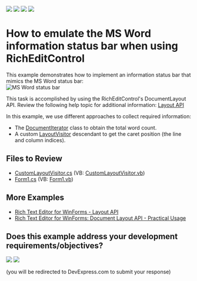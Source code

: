 <!-- default badges list -->
![](https://img.shields.io/endpoint?url=https://codecentral.devexpress.com/api/v1/VersionRange/128610204/23.2.3%2B)
[![](https://img.shields.io/badge/Open_in_DevExpress_Support_Center-FF7200?style=flat-square&logo=DevExpress&logoColor=white)](https://supportcenter.devexpress.com/ticket/details/T467150)
[![](https://img.shields.io/badge/📖_How_to_use_DevExpress_Examples-e9f6fc?style=flat-square)](https://docs.devexpress.com/GeneralInformation/403183)
[![](https://img.shields.io/badge/💬_Leave_Feedback-feecdd?style=flat-square)](#does-this-example-address-your-development-requirementsobjectives)
<!-- default badges end -->
# How to emulate the MS Word information status bar when using RichEditControl

This example demonstrates how to implement an information status bar that mimics the MS Word status bar:  
![MS Word status bar](media/150534eb-cd19-11e6-80bf-00155d62480c.png)

This task is accomplished by using the RichEditControl's DocumentLayout API. Review the following help topic for additional information: [Layout API](https://docs.devexpress.com/WindowsForms/114069/controls-and-libraries/rich-text-editor/page-layout/layout-api)

In this example, we use different approaches to collect required information:

* The [DocumentIterator](https://docs.devexpress.com/OfficeFileAPI/DevExpress.XtraRichEdit.API.Native.DocumentIterator) class to obtain the total word count.
* A custom [LayoutVisitor](https://docs.devexpress.com/OfficeFileAPI/DevExpress.XtraRichEdit.API.Layout.LayoutVisitor) descendant to get the caret position (the line and column indices).

## Files to Review

* [CustomLayoutVisitor.cs](./CS/WindowsFormsApplication1/CustomLayoutVisitor.cs) (VB: [CustomLayoutVisitor.vb](./VB/WindowsFormsApplication1/CustomLayoutVisitor.vb))
* [Form1.cs](./CS/WindowsFormsApplication1/Form1.cs) (VB: [Form1.vb](./VB/WindowsFormsApplication1/Form1.vb))

## More Examples
 
- [Rich Text Editor for WinForms - Layout API](https://github.com/DevExpress-Examples/winforms-richedit-layout-api)  
- [Rich Text Editor for WinForms: Document Layout API - Practical Usage](https://github.com/DevExpress-Examples/winforms-richedit-layout-api-practical-usage)

<!-- feedback -->
## Does this example address your development requirements/objectives?

[<img src="https://www.devexpress.com/support/examples/i/yes-button.svg"/>](https://www.devexpress.com/support/examples/survey.xml?utm_source=github&utm_campaign=winforms-richedit-emulate-the-ms-word-status-bar&~~~was_helpful=yes) [<img src="https://www.devexpress.com/support/examples/i/no-button.svg"/>](https://www.devexpress.com/support/examples/survey.xml?utm_source=github&utm_campaign=winforms-richedit-emulate-the-ms-word-status-bar&~~~was_helpful=no)

(you will be redirected to DevExpress.com to submit your response)
<!-- feedback end -->
